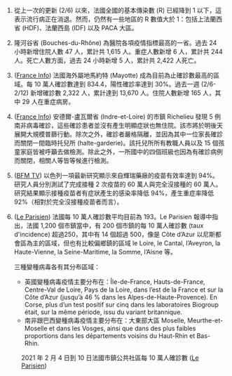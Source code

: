 1. 從上一次的更新 (2/6) 以來，法國全國的基本傳染數 (R) 已經降到 1 以下，這表示流行病正在消退。然而，仍然有一些地區的 R 數值大於 1：包括上法蘭西省 (HDF)、法蘭西島 (IDF) 以及 PACA 大區。
1. 隆河谷省 (Bouches-du-Rhône) 為醫院各項疫情指標最高的一省。過去 24 小時新增住院人數 47 人，累計共 1,615 人。重症人數新增 6 人，累計共 244 人。死亡人數方面，過去 24 小時新增 5 人，累計共 2,422 人死亡。
1. ([France Info](http://bit.ly/3akUXFS)) 法國海外屬地馬約特 (Mayotte) 成為目前為止確診數最高的區域。每 10 萬人確診數達到 834.4，陽性確診率達到 30%。過去一週 (2/6-2/12) 新增確診數 2,322 人，累計達到 13,670 人。住院人數新增 165 人，其中 29 人在重症病房。
1. ([France Info](http://bit.ly/3qnKoqZ)) 安德爾-盧瓦爾省 (Indre-et-Loire) 的市鎮 Richelieu 發現 5 例南非病毒確診，這些確診患者並沒有產生明顯症狀也無住院。該市將於明後天展開大規模普篩行動。除次之外，確診者嚴格隔離，並因為其中一位家長確診而關閉一間臨時托兒所 (halte-garderie)。該托兒所所有教職人員以及 15 個孩童家庭皆被呼籲去做檢測。除此之外，一所國中的四個班級也因為有確診病例而關閉，相關人等皆等候進行檢測。
1. ([BFM TV](http://bit.ly/2N8Inke)) 以色列一項最新研究顯示來自輝瑞藥廠的疫苗有效率達到 94%。研究人員分別測試了完成接種 2 次疫苗的 60 萬人與完全沒接種的 60 萬人。研究結果顯示接種疫苗者有症狀產生的感染率降低 94%，產生重症率降低 92%（相對於完全沒接種疫苗者而言）。
1. ([Le Parisien](https://tinyurl.com/yewl5mtp)) 法國每 10 萬人確診數平均目前為 193。Le Parisien 報導中指出，法國 1,200 個市鎮當中，有 200 個市鎮的每 10 萬人確診數 (taux d'incidence) 超過250，其中有 14 個超過 500，像是 Côte d’Azur 以尼斯都會區為主的區域，但也有比較偏鄉鎮的區域 le Loire, le Cantal, l’Aveyron, la Haute-Vienne, la Seine-Maritime, la Somme, l’Aisne 等。
   
   三種變種病毒各有其分布區域：
   - 英國變種病毒疫情主要分布在：Île-de-France, Hauts-de-France, Centre-Val de Loire, Pays de la Loire, dans l’est de la France et sur la Côte d’Azur (jusqu’à 46 % dans les Alpes-de-Haute-Provence). En Corse, plus d’un test positif sur cinq dans les laboratoires Biogroup était, sur la même période, issu du variant britannique.
   - 南非跟巴西變種病毒疫情主要分布在：大東部大區 Moselle, Meurthe-et-Moselle et dans les Vosges, ainsi que dans des plus faibles proportions dans les départements voisins du Haut-Rhin et Bas-Rhin.

<Figure date={date} srcx="a">2021 年 2 月 4 日到 10 日法國市鎮公共社區每 10 萬人確診數 (<a href="https://tinyurl.com/yewl5mtp" target="_blank">Le Parisien</a>)</Figure>